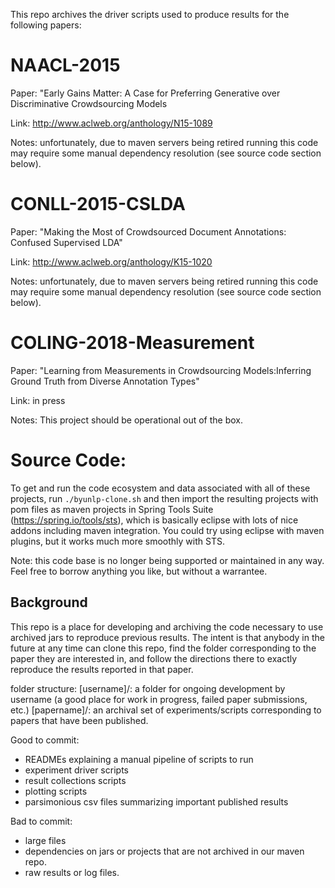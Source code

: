 This repo archives the driver scripts used to produce results for the following papers:

# NAACL-2015

Paper: "Early Gains Matter: A Case for Preferring Generative over Discriminative Crowdsourcing Models

Link: http://www.aclweb.org/anthology/N15-1089

Notes: unfortunately, due to maven servers being retired running this code may require some manual dependency resolution (see source code section below).

# CONLL-2015-CSLDA

Paper: "Making the Most of Crowdsourced Document Annotations: Confused Supervised LDA"

Link: http://www.aclweb.org/anthology/K15-1020

Notes: unfortunately, due to maven servers being retired running this code may require some manual dependency resolution (see source code section below).

# COLING-2018-Measurement

Paper: "Learning from Measurements in Crowdsourcing Models:Inferring Ground Truth from Diverse Annotation Types"

Link: in press

Notes: This project should be operational out of the box. 

# Source Code:

To get and run the code ecosystem and data associated with all of these projects, run
`./byunlp-clone.sh`
and then import the resulting projects with pom files as maven projects in Spring Tools Suite (https://spring.io/tools/sts), which is basically eclipse with lots of nice addons including maven integration. You could try using eclipse with maven plugins, but it works much more smoothly with STS.

Note: this code base is no longer being supported or maintained in any way. Feel free to borrow anything you like, but without a warrantee. 


## Background

This repo is a place for developing and archiving 
the code necessary to use archived jars 
to reproduce previous results. The intent is that anybody in 
the future at any time can clone this repo, find the 
folder corresponding to the paper they are interested in, 
and follow the directions there to exactly reproduce the 
results reported in that paper. 

folder structure:
  [username]/: a folder for ongoing development by username 
    (a good place for work in progress, failed paper submissions, etc.)
  [papername]/: an archival set of experiments/scripts corresponding
    to papers that have been published. 

Good to commit:
* READMEs explaining a manual pipeline of scripts to run
* experiment driver scripts
* result collections scripts
* plotting scripts
* parsimonious csv files summarizing important published results

Bad to commit:
* large files
* dependencies on jars or projects that are not archived 
  in our maven repo. 
* raw results or log files.

